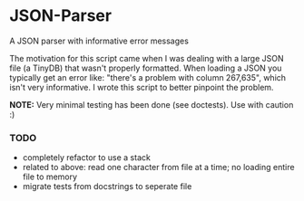 # JSON-Parser
A JSON parser with informative error messages

The motivation for this script came when I was dealing with a large JSON file (a TinyDB) that wasn't properly formatted. When loading a JSON you typically get an error like: "there's a problem with column 267,635", which isn't very informative. I wrote this script to better pinpoint the problem.

**NOTE:** Very minimal testing has been done (see doctests). Use with caution :)

### TODO
* completely refactor to use a stack
* related to above: read one character from file at a time; no loading entire file to memory
* migrate tests from docstrings to seperate file
